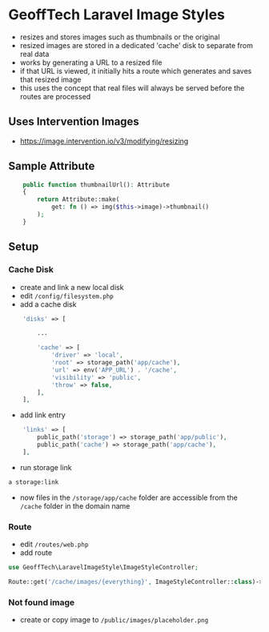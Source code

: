 # GeoffTech Laravel Image Styles

- resizes and stores images such as thumbnails or the original
- resized images are stored in a dedicated 'cache' disk to separate from real data
- works by generating a URL to a resized file
- if that URL is viewed, it initially hits a route which generates and saves that resized image
- this uses the concept that real files will always be served before the routes are processed

## Uses Intervention Images

- https://image.intervention.io/v3/modifying/resizing

## Sample Attribute

```php
    public function thumbnailUrl(): Attribute
    {
        return Attribute::make(
            get: fn () => img($this->image)->thumbnail()
        );
    }
```

## Setup

### Cache Disk

- create and link a new local disk
- edit `/config/filesystem.php`
- add a cache disk

```php
    'disks' => [

        ...

        'cache' => [
            'driver' => 'local',
            'root' => storage_path('app/cache'),
            'url' => env('APP_URL') . '/cache',
            'visibility' => 'public',
            'throw' => false,
        ],
    ],
```

- add link entry

```php
    'links' => [
        public_path('storage') => storage_path('app/public'),
        public_path('cache') => storage_path('app/cache'),
    ],
```

- run storage link

```bash
a storage:link
```

- now files in the `/storage/app/cache` folder are accessible from the `/cache` folder in the domain name

### Route

- edit `/routes/web.php`
- add route

```php
use GeoffTech\LaravelImageStyle\ImageStyleController;

Route::get('/cache/images/{everything}', ImageStyleController::class)->where(['everything' => '.*']);
```

### Not found image

- create or copy image to `/public/images/placeholder.png`
